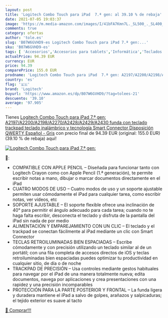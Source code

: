 ```yaml
---
layout: post
title: 'Logitech Combo Touch para iPad  7.ª gen: al 39.10 % de rebaja'
date: 2021-07-05 19:03:37
image: 'https://m.media-amazon.com/images/I/41bFA7Kmn7L._SL500_._SL400_.jpg'
comments: true
category: ofertas
author: 'tole.es'
slug: 'B07W6GVHD9-es Logitech Combo Touch para iPad 7.ª gen:...'
sku: 'B07W6GVHD9-es'
tags: [ 'Accesorios','Accesorios para tablets','Informática','Teclados para tablets','ipad','logitech', ]
actualPrice: 94.39 EUR
currency: EUR
price: 94.39
comparePrice: 155.0 EUR
prodname: 'Logitech Combo Touch para iPad  7.ª gen: A2197/A2200/A2198/A2270/A2428/A2429/A2430   funda con teclado  trackpad  teclado inalámbrico y tecnología Smart Connector  Disposición QWERTY Español - Gris'
country: 'es'
flag: '🇪🇸'
brand: 'Logitech'
buyurl: 'https://www.amazon.es/dp/B07W6GVHD9/?tag=tolees-21'
descuento: '39.10'
average: '97.905'
---
```


Tienes [Logitech Combo Touch para iPad  7.ª gen: A2197/A2200/A2198/A2270/A2428/A2429/A2430   funda con teclado  trackpad  teclado inalámbrico y tecnología Smart Connector  Disposición QWERTY Español - Gris](https://www.amazon.es/dp/B07W6GVHD9/?tag=tolees-21) con precio final de  94.39 EUR (original: 155.0 EUR) (39.10 %  de rebaja) aqui!

[![Logitech Combo Touch para iPad  7.ª gen:](https://m.media-amazon.com/images/I/41bFA7Kmn7L._SL500_._SL400_.jpg)](https://www.amazon.es/dp/B07W6GVHD9/?tag=tolees-21)

🔎:

- COMPATIBLE CON APPLE PENCIL – Diseñada para funcionar tanto con Logitech Crayon como con Apple Pencil (1.ª generación), te permite escribir notas a mano, dibujar o marcar documentos directamente en el iPad
- CUATRO MODOS DE USO – Cuatro modos de uso y un soporte ajustable permiten usar cómodamente el iPad para cualquier tarea, como escribir notas, ver vídeos, etc
- SOPORTE AJUSTABLE – El soporte flexible ofrece una inclinación de 40° para permitir el ángulo adecuado para cada tarea; cuando no te haga falta escribir, desconecta el teclado y disfruta de la pantalla del iPad sin nada de por medio
- ALIMENTACIÓN Y EMPAREJAMIENTO CON UN CLIC – El teclado y el trackpad se conectan fácilmente al iPad mediante un clic con Smart Connector
- TECLAS RETROILUMINADAS BIEN ESPACIADAS – Escribe cómodamente y con precisión utilizando un teclado similar al de un portátil; con una fila completa de accesos directos de iOS y teclas retroiluminadas bien espaciadas puedes optimizar tu productividad en cualquier sitio, de día o de noche
- TRACKPAD DE PRECISIÓN – Usa controles mediante gestos habituales para navegar por el iPad de una manera totalmente nueva; edita documentos, navega por aplicaciones y crea presentaciones con una rapidez y una precisión incomparables
- PROTECCIÓN PARA LA PARTE POSTERIOR Y FRONTAL – La funda ligera y duradera mantiene el iPad a salvo de golpes, arañazos y salpicaduras; el tejido exterior es suave al tacto

[🛒 Comprar!!!](https://www.amazon.es/dp/B07W6GVHD9/?tag=tolees-21)
